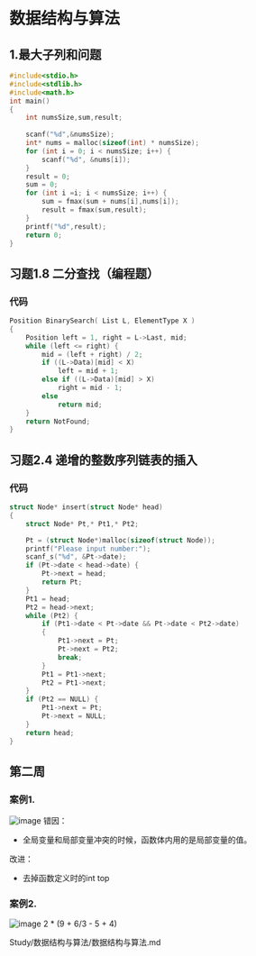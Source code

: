 # 数据结构与算法
## 1.最大子列和问题
```C
#include<stdio.h>
#include<stdlib.h>
#include<math.h>
int main()
{
    int numsSize,sum,result;
    
    scanf("%d",&numsSize);
    int* nums = malloc(sizeof(int) * numsSize);
    for (int i = 0; i < numsSize; i++) {
        scanf("%d", &nums[i]);
    }
    result = 0;
    sum = 0;
    for (int i =i; i < numsSize; i++) {
        sum = fmax(sum + nums[i],nums[i]);
        result = fmax(sum,result);
    }
    printf("%d",result);
    return 0;
}
```
## 习题1.8 二分查找（编程题）
### 代码
``` C
Position BinarySearch( List L, ElementType X )
{
    Position left = 1, right = L->Last, mid;
    while (left <= right) {
        mid = (left + right) / 2;
        if ((L->Data)[mid] < X)
            left = mid + 1;
        else if ((L->Data)[mid] > X)
            right = mid - 1;
        else
            return mid;
    }
    return NotFound;
}
```

## 习题2.4 递增的整数序列链表的插入
### 代码
```C
struct Node* insert(struct Node* head)
{
	struct Node* Pt,* Pt1,* Pt2;

	Pt = (struct Node*)malloc(sizeof(struct Node));
	printf("Please input number:");
	scanf_s("%d", &Pt->date);
	if (Pt->date < head->date) {
		Pt->next = head;
		return Pt;
	}
	Pt1 = head;
	Pt2 = head->next;
	while (Pt2) {
		if (Pt1->date < Pt->date && Pt->date < Pt2->date)
		{
			Pt1->next = Pt;
			Pt->next = Pt2;
			break;
		}
		Pt1 = Pt1->next;
		Pt2 = Pt1->next;
	}
	if (Pt2 == NULL) {
		Pt1->next = Pt;
		Pt->next = NULL;
	}
	return head;
}
```
## 第二周
### 案例1.
![image](https://user-images.githubusercontent.com/73301646/221337040-18c11f87-4e66-4c19-95e6-f50352fd9bc7.png)
错因：
* 全局变量和局部变量冲突的时候，函数体内用的是局部变量的值。

改进：
* 去掉函数定义时的int top
### 案例2.
![image](https://user-images.githubusercontent.com/73301646/221339019-158b98d4-5b18-4613-bc66-c54363596149.png)
2 * (9 + 6/3 - 5 + 4)


































Study/数据结构与算法/数据结构与算法.md
<!--stackedit_data:
eyJoaXN0b3J5IjpbLTE3NDkwNzc4OTMsMTc4MTg1MDUxOSw3MT
gxMDE4NzUsLTE3MTg3NjQ5ODcsNjc4NjkwMjE4LC05ODY1ODMw
NDAsLTQ0MDM5NjUzMl19
-->